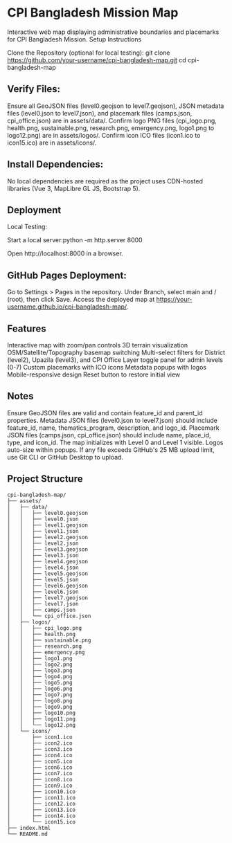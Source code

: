 # CPI Bangladesh Mission Map

Interactive web map displaying administrative boundaries and placemarks for CPI Bangladesh Mission.
Setup Instructions

Clone the Repository (optional for local testing):
git clone https://github.com/your-username/cpi-bangladesh-map.git
cd cpi-bangladesh-map


## Verify Files:

Ensure all GeoJSON files (level0.geojson to level7.geojson), JSON metadata files (level0.json to level7.json), and placemark files (camps.json, cpi_office.json) are in assets/data/.
Confirm logo PNG files (cpi_logo.png, health.png, sustainable.png, research.png, emergency.png, logo1.png to logo12.png) are in assets/logos/.
Confirm icon ICO files (icon1.ico to icon15.ico) are in assets/icons/.


## Install Dependencies:

No local dependencies are required as the project uses CDN-hosted libraries (Vue 3, MapLibre GL JS, Bootstrap 5).



## Deployment

Local Testing:

Start a local server:python -m http.server 8000


Open http://localhost:8000 in a browser.


## GitHub Pages Deployment:

Go to Settings > Pages in the repository.
Under Branch, select main and / (root), then click Save.
Access the deployed map at https://your-username.github.io/cpi-bangladesh-map/.



## Features

Interactive map with zoom/pan controls
3D terrain visualization
OSM/Satellite/Topography basemap switching
Multi-select filters for District (level2), Upazila (level3), and CPI Office
Layer toggle panel for admin levels (0-7)
Custom placemarks with ICO icons
Metadata popups with logos
Mobile-responsive design
Reset button to restore initial view

## Notes

Ensure GeoJSON files are valid and contain feature_id and parent_id properties.
Metadata JSON files (level0.json to level7.json) should include feature_id, name, thematics_program, description, and logo_id.
Placemark JSON files (camps.json, cpi_office.json) should include name, place_id, type, and icon_id.
The map initializes with Level 0 and Level 1 visible.
Logos auto-size within popups.
If any file exceeds GitHub's 25 MB upload limit, use Git CLI or GitHub Desktop to upload.

## Project Structure
```plaintext
cpi-bangladesh-map/
├── assets/
│   ├── data/
│   │   ├── level0.geojson
│   │   ├── level0.json
│   │   ├── level1.geojson
│   │   ├── level1.json
│   │   ├── level2.geojson
│   │   ├── level2.json
│   │   ├── level3.geojson
│   │   ├── level3.json
│   │   ├── level4.geojson
│   │   ├── level4.json
│   │   ├── level5.geojson
│   │   ├── level5.json
│   │   ├── level6.geojson
│   │   ├── level6.json
│   │   ├── level7.geojson
│   │   ├── level7.json
│   │   ├── camps.json
│   │   └── cpi_office.json
│   ├── logos/
│   │   ├── cpi_logo.png
│   │   ├── health.png
│   │   ├── sustainable.png
│   │   ├── research.png
│   │   ├── emergency.png
│   │   ├── logo1.png
│   │   ├── logo2.png
│   │   ├── logo3.png
│   │   ├── logo4.png
│   │   ├── logo5.png
│   │   ├── logo6.png
│   │   ├── logo7.png
│   │   ├── logo8.png
│   │   ├── logo9.png
│   │   ├── logo10.png
│   │   ├── logo11.png
│   │   └── logo12.png
│   └── icons/
│       ├── icon1.ico
│       ├── icon2.ico
│       ├── icon3.ico
│       ├── icon4.ico
│       ├── icon5.ico
│       ├── icon6.ico
│       ├── icon7.ico
│       ├── icon8.ico
│       ├── icon9.ico
│       ├── icon10.ico
│       ├── icon11.ico
│       ├── icon12.ico
│       ├── icon13.ico
│       ├── icon14.ico
│       └── icon15.ico
├── index.html
└── README.md





